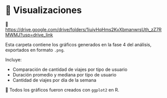 # 📂 Visualizaciones

🔗 https://drive.google.com/drive/folders/1iuiyHqHms2KvXbmanwrsUth_zZ7RMWMJ?usp=drive_link

Esta carpeta contiene los gráficos generados en la fase 4 del análisis, exportados en formato `.png`.

Incluye:
- Comparación de cantidad de viajes por tipo de usuario
- Duración promedio y mediana por tipo de usuario
- Cantidad de viajes por día de la semana

📌 Todos los gráficos fueron creados con `ggplot2` en R.

